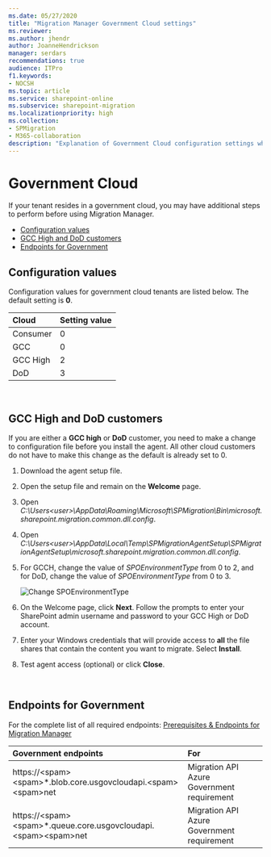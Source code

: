 ```yaml
---
ms.date: 05/27/2020
title: "Migration Manager Government Cloud settings"
ms.reviewer: 
ms.author: jhendr
author: JoanneHendrickson
manager: serdars
recommendations: true
audience: ITPro
f1.keywords:
- NOCSH
ms.topic: article
ms.service: sharepoint-online
ms.subservice: sharepoint-migration
ms.localizationpriority: high
ms.collection: 
- SPMigration
- M365-collaboration
description: "Explanation of Government Cloud configuration settings when using Migration Manager." 
---
```

# Government Cloud

If your tenant resides in a government cloud, you may have additional steps to perform before using Migration Manager.

- [Configuration values](#configuration-values)
- [GCC High and DoD customers](#gcc-high-and-dod-customers)
- [Endpoints for Government](#endpoints-for-government)


## Configuration values

Configuration values for government cloud tenants are listed below.  The default setting is **0**.

|Cloud|Setting value|
|:-----|:-----|
|Consumer|0|
|GCC|0|
|GCC High|2|
|DoD|3|


</br>


## GCC High and DoD customers

If you are either a **GCC high** or **DoD** customer, you need to make a change to configuration file before you install the agent. All other cloud customers do not have to make this change as the default is already set to 0.


1. Download the agent setup file.
2. Open the setup file and remain on the **Welcome** page. 
3. Open *C:\Users\<user>\AppData\Roaming\Microsoft\SPMigration\Bin\microsoft.sharepoint.migration.common.dll.config*.
4. Open *C:\Users\<user>\AppData\Local\Temp\SPMigrationAgentSetup\SPMigrationAgentSetup\microsoft.sharepoint.migration.common.dll.config*.
5. For GCCH, change the value of *SPOEnvironmentType* from 0 to 2, and for DoD, change the value of *SPOEnvironmentType* from 0 to 3.
    </br>
  
    ![Change SPOEnvironmentType](media/gov-cloud-setting.png)

5. On the Welcome page, click **Next**. Follow the prompts to enter your SharePoint admin username and password to your GCC High or DoD account.
6. Enter your Windows credentials that will provide access to **all** the file shares that contain the content you want to migrate. Select **Install**.
7. Test agent access (optional) or click **Close**.
</br>

## Endpoints for Government

For the complete list of all required endpoints:  [Prerequisites & Endpoints for Migration Manager](mm-prerequisites.md)

|Government endpoints|For|
|:-----|:-----|
|https://\<spam\>\<spam\>*.blob.core.usgovcloudapi.\<spam\>\<spam\>net|Migration API Azure Government requirement|
|https://\<spam\>\<spam\>*.queue.core.usgovcloudapi.\<spam\>\<spam\>net|Migration API Azure Government requirement|
